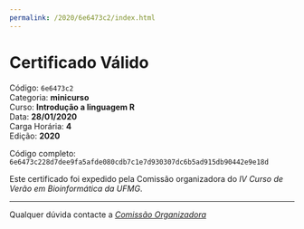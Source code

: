 ```yaml
---
permalink: /2020/6e6473c2/index.html
---
```


# Certificado Válido

Código: `6e6473c2`<br>
Categoria: **minicurso**<br>
Curso: **Introdução a linguagem R**<br>
Data: **28/01/2020**<br>
Carga Horária: **4**<br>
Edição: **2020**<br>


Código completo: `6e6473c228d7dee9fa5afde080cdb7c1e7d930307dc6b5ad915db90442e9e18d`


Este certificado foi expedido pela Comissão organizadora do *IV Curso de Verão em Bioinformática da UFMG*.

----

Qualquer dúvida contacte a [_Comissão Organizadora_](<mailto:cursobioinfoufmg@gmail.com$subject=[Certificados]>)

